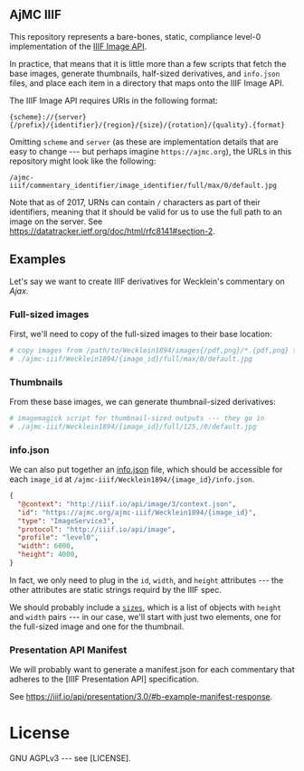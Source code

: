 AjMC IIIF
------

This repository represents a bare-bones, static, compliance level-0 implementation of the [IIIF Image API](https://iiif.io/api/image/3.0/).

In practice, that means that it is little more than a few scripts that fetch the base images, generate thumbnails, half-sized derivatives, and `info.json` files, and place each item in a directory that maps onto the IIIF Image API.

The IIIF Image API requires URIs in the following format:

```
{scheme}://{server}{/prefix}/{identifier}/{region}/{size}/{rotation}/{quality}.{format}
```

Omitting `scheme` and `server` (as these are implementation details that are easy to change --- but perhaps imagine `https://ajmc.org`), the URLs in this repository might look like the following:

```
/ajmc-iiif/commentary_identifier/image_identifier/full/max/0/default.jpg
```

Note that as of 2017, URNs can contain `/` characters as part of their identifiers, meaning that it should be valid for us to use the full path to an image on the server. See https://datatracker.ietf.org/doc/html/rfc8141#section-2.

## Examples

Let's say we want to create IIIF derivatives for Wecklein's commentary on _Ajax_.

### Full-sized images

First, we'll need to copy of the full-sized images to their base location:

```bash
# copy images from /path/to/Wecklein1894/images{/pdf,png}/*.{pdf,png} to
# ./ajmc-iiif/Wecklein1894/{image_id}/full/max/0/default.jpg
```

### Thumbnails
 
From these base images, we can generate thumbnail-sized derivatives:

```bash
# imagemagick script for thumbnail-sized outputs --- they go in
# ./ajmc-iiif/Wecklein1894/{image_id}/full/125,/0/default.jpg
```

### info.json

We can also put together an [info.json](https://iiif.io/api/image/3.0/#52-technical-properties) file, which should be accessible for each `image_id` at `/ajmc-iiif/Wecklein1894/{image_id}/info.json`.

```json
{
  "@context": "http://iiif.io/api/image/3/context.json",
  "id": "https://ajmc.org/ajmc-iiif/Wecklein1894/{image_id}",
  "type": "ImageService3",
  "protocol": "http://iiif.io/api/image",
  "profile": "level0",
  "width": 6000,
  "height": 4000,
}
```

In fact, we only need to plug in the `id`, `width`, and `height` attributes --- the other attributes are static strings requird by the IIIF spec.

We should probably include a [`sizes`](https://iiif.io/api/image/3.0/#53-sizes), which is a list of objects with `height` and `width` pairs --- in our case, we'll start with just two elements, one for the full-sized image and one for the thumbnail.  


### Presentation API Manifest

We will probably want to generate a manifest.json for each commentary that adheres to the [IIIF Presentation API] specification.


See https://iiif.io/api/presentation/3.0/#b-example-manifest-response.


# License

GNU AGPLv3 --- see [LICENSE].